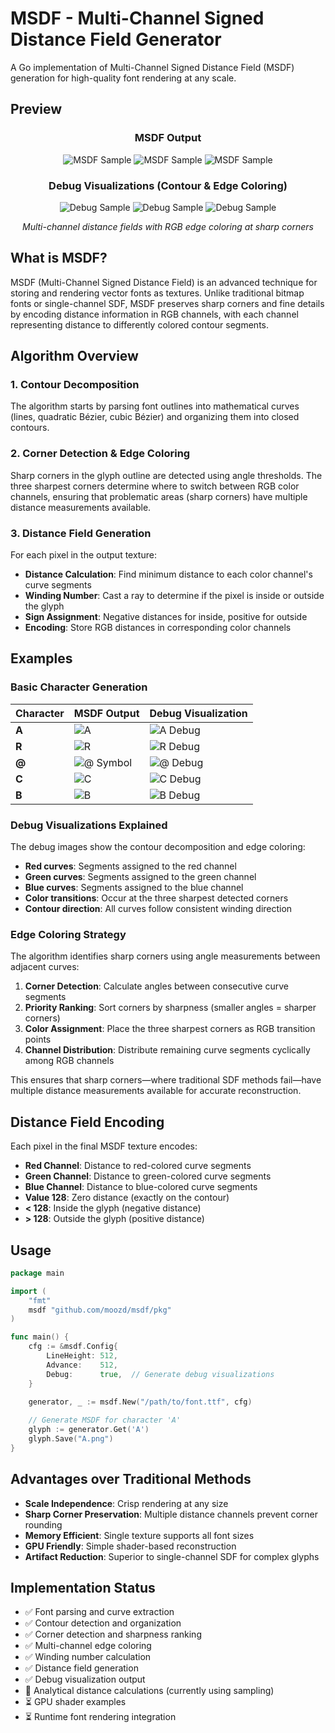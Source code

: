 # MSDF - Multi-Channel Signed Distance Field Generator

A Go implementation of Multi-Channel Signed Distance Field (MSDF) generation for high-quality font rendering at any scale.

## Preview

<div align="center">

### MSDF Output
![MSDF Sample](assets/R.png) ![MSDF Sample](assets/@.png) ![MSDF Sample](assets/A.png)

### Debug Visualizations (Contour & Edge Coloring)
![Debug Sample](assets/R_debug.png) ![Debug Sample](assets/@_debug.png) ![Debug Sample](assets/A_debug.png)

*Multi-channel distance fields with RGB edge coloring at sharp corners*

</div>

## What is MSDF?

MSDF (Multi-Channel Signed Distance Field) is an advanced technique for storing and rendering vector fonts as textures. Unlike traditional bitmap fonts or single-channel SDF, MSDF preserves sharp corners and fine details by encoding distance information in RGB channels, with each channel representing distance to differently colored contour segments.

## Algorithm Overview

### 1. Contour Decomposition
The algorithm starts by parsing font outlines into mathematical curves (lines, quadratic Bézier, cubic Bézier) and organizing them into closed contours.

### 2. Corner Detection & Edge Coloring
Sharp corners in the glyph outline are detected using angle thresholds. The three sharpest corners determine where to switch between RGB color channels, ensuring that problematic areas (sharp corners) have multiple distance measurements available.

### 3. Distance Field Generation
For each pixel in the output texture:
- **Distance Calculation**: Find minimum distance to each color channel's curve segments
- **Winding Number**: Cast a ray to determine if the pixel is inside or outside the glyph
- **Sign Assignment**: Negative distances for inside, positive for outside
- **Encoding**: Store RGB distances in corresponding color channels

## Examples

### Basic Character Generation

| Character | MSDF Output | Debug Visualization |
|-----------|-------------|-------------------|
| **A** | ![A](assets/A.png) | ![A Debug](assets/A_debug.png) |
| **R** | ![R](assets/R.png) | ![R Debug](assets/R_debug.png) |
| **@** | ![@ Symbol](assets/@.png) | ![@ Debug](assets/@_debug.png) |
| **C** | ![C](assets/C.png) | ![C Debug](assets/C_debug.png) |
| **B** | ![B](assets/B.png) | ![B Debug](assets/B_debug.png) |

### Debug Visualizations Explained

The debug images show the contour decomposition and edge coloring:

- **Red curves**: Segments assigned to the red channel
- **Green curves**: Segments assigned to the green channel  
- **Blue curves**: Segments assigned to the blue channel
- **Color transitions**: Occur at the three sharpest detected corners
- **Contour direction**: All curves follow consistent winding direction

### Edge Coloring Strategy

The algorithm identifies sharp corners using angle measurements between adjacent curves:
1. **Corner Detection**: Calculate angles between consecutive curve segments
2. **Priority Ranking**: Sort corners by sharpness (smaller angles = sharper corners)
3. **Color Assignment**: Place the three sharpest corners as RGB transition points
4. **Channel Distribution**: Distribute remaining curve segments cyclically among RGB channels

This ensures that sharp corners—where traditional SDF methods fail—have multiple distance measurements available for accurate reconstruction.

## Distance Field Encoding

Each pixel in the final MSDF texture encodes:
- **Red Channel**: Distance to red-colored curve segments
- **Green Channel**: Distance to green-colored curve segments  
- **Blue Channel**: Distance to blue-colored curve segments
- **Value 128**: Zero distance (exactly on the contour)
- **< 128**: Inside the glyph (negative distance)
- **> 128**: Outside the glyph (positive distance)

## Usage

```go
package main

import (
    "fmt"
    msdf "github.com/moozd/msdf/pkg"
)

func main() {
    cfg := &msdf.Config{
        LineHeight: 512,
        Advance:    512,
        Debug:      true,  // Generate debug visualizations
    }

    generator, _ := msdf.New("/path/to/font.ttf", cfg)
    
    // Generate MSDF for character 'A'
    glyph := generator.Get('A')
    glyph.Save("A.png")
}
```

## Advantages over Traditional Methods

- **Scale Independence**: Crisp rendering at any size
- **Sharp Corner Preservation**: Multiple distance channels prevent corner rounding
- **Memory Efficient**: Single texture supports all font sizes
- **GPU Friendly**: Simple shader-based reconstruction
- **Artifact Reduction**: Superior to single-channel SDF for complex glyphs

## Implementation Status

- ✅ Font parsing and curve extraction
- ✅ Contour detection and organization
- ✅ Corner detection and sharpness ranking
- ✅ Multi-channel edge coloring
- ✅ Winding number calculation
- ✅ Distance field generation
- ✅ Debug visualization output
- 🚧 Analytical distance calculations (currently using sampling)
- ⏳ GPU shader examples
- ⏳ Runtime font rendering integration
